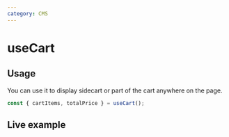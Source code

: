 ```yaml
---
category: CMS
---
```


<script setup>
import StackBlitzLiveExample from '../../components/StackBlitzLiveExample.vue'
</script>

# useCart

## Usage

You can use it to display sidecart or part of the cart anywhere on the page.

```ts
const { cartItems, totalPrice } = useCart();
```

<!-- PLACEHOLDER_DESCRIPTION -->

## Live example

<StackBlitzLiveExample projectPath="shopware/frontends/tree/main/examples/use-cart" openPath="/" />

